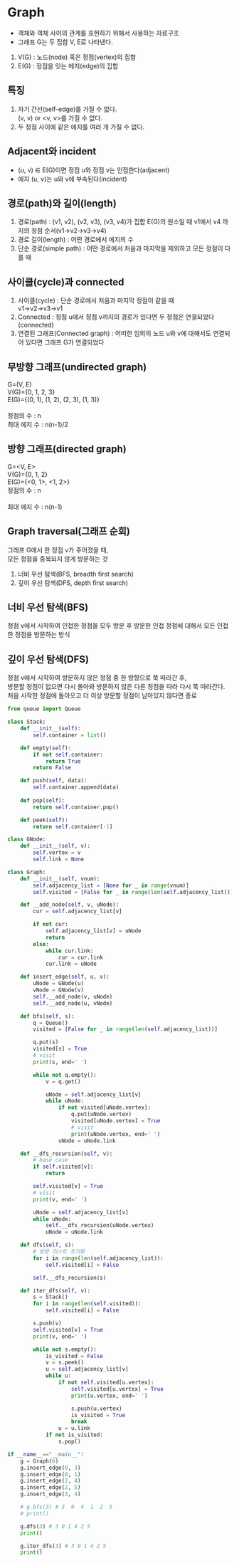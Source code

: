 # Graph
- 객체와 객체 사이의 관계를 표현하기 위해서 사용하는 자료구조
- 그래프 G는 두 집합 V, E로 나타낸다.
1. V(G) : 노드(node) 혹은 정점(vertex)의 집합 <br>
2. E(G) : 정점을 잇는 에지(edge)의 집합

## 특징
1. 자기 간선(self-edge)를 가질 수 없다. <br>
(v, v) or <v, v>를 가질 수 없다.
2. 두 정점 사이에 같은 에지를 여러 개 가질 수 없다.

## Adjacent와 incident
- (u, v) ∈ E(G)이면 정점 u와 정점 v는 인접한다(adjacent)
- 에지 (u, v)는 u와 v에 부속된다(incident)

## 경로(path)와 길이(length)
1. 경로(path)
: (v1, v2), (v2, v3), (v3, v4)가 집합 E(G)의 원소일 때
v1에서 v4 까지의 정점 순서(v1→v2→v3→v4)
2. 경로 길이(length)
: 어떤 경로에서 에지의 수
3. 단순 경로(simple path)
: 어떤 경로에서 처음과 마지막을 제외하고
모든 정점이 다를 때

## 사이클(cycle)과 connected
1. 사이클(cycle) : 단순 경로에서 처음과 마지막 정점이 같을 때<br>
v1→v2→v3→v1
2. Connected : 정점 u에서 정점 v까지의 경로가 있다면 두 정점은 연결되었다(connected)
3. 연결된 그래프(Connected graph) : 어떠한 임의의 노드 u와 v에 대해서도 연결되어 있다면 그래프 G가 연결되었다

## 무방향 그래프(undirected graph)
G=(V, E) <br>
V(G)={0, 1, 2, 3} <br>
E(G)={(0, 1), (1, 2), (2, 3), (1, 3)} <br><br>
정점의 수 : n <br>
최대 에지 수 : n(n-1)/2 <br>

## 방향 그래프(directed graph)
G=<V, E> <br>
V(G)={0, 1, 2} <br>
E(G)={<0, 1>, <1, 2>} <br>
정점의 수 : n <br><br>
최대 에지 수 : n(n-1) <br>

## Graph traversal(그래프 순회)
그래프 G에서 한 정점 v가 주어졌을 때,<br>
모든 정점을 중복되지 않게 방문하는 것
1. 너비 우선 탐색(BFS, breadth first search)
2. 깊이 우선 탐색(DFS, depth first search)

## 너비 우선 탐색(BFS)
정점 v에서 시작하여 인접한 정점을 모두 방문 후 방문한 인접 정점에 대해서 모든 인접한 정점을 방문하는 방식

## 깊이 우선 탐색(DFS)
정점 v에서 시작하여 방문하지 않은 정점 중 한 방향으로 쭉 따라간 후,<br>
방문할 정점이 없으면 다시 돌아와 방문하지 않은 다른 정점을 따라 다시 쭉 따라간다.<br>
처음 시작한 정점에 돌아오고 더 이상 방문할 정점이 남아있지 않다면 종료

```python
from queue import Queue

class Stack:
    def __init__(self):
        self.container = list()

    def empty(self):
        if not self.container:
            return True
        return False

    def push(self, data):
        self.container.append(data)
    
    def pop(self):
        return self.container.pop()

    def peek(self):
        return self.container[-1]

class GNode:
    def __init__(self, v):
        self.vertex = v
        self.link = None

class Graph:
    def __init__(self, vnum):
        self.adjacency_list = [None for _ in range(vnum)]
        self.visited = [False for _ in range(len(self.adjacency_list))]

    def __add_node(self, v, uNode):
        cur = self.adjacency_list[v]

        if not cur:
            self.adjacency_list[v] = uNode
            return
        else:
            while cur.link:
                cur = cur.link
            cur.link = uNode

    def insert_edge(self, u, v):
        uNode = GNode(u)
        vNode = GNode(v)
        self.__add_node(v, uNode)
        self.__add_node(u, vNode)

    def bfs(self, s):
        q = Queue()
        visited = [False for _ in range(len(self.adjacency_list))]

        q.put(s)
        visited[s] = True
        # visit
        print(s, end=' ')

        while not q.empty():
            v = q.get()

            uNode = self.adjacency_list[v]
            while uNode:
                if not visited[uNode.vertex]:
                    q.put(uNode.vertex)
                    visited[uNode.vertex] = True
                    # visit
                    print(uNode.vertex, end=' ')
                uNode = uNode.link

    def __dfs_recursion(self, v):
        # base case
        if self.visited[v]:
            return

        self.visited[v] = True
        # visit
        print(v, end=' ')

        uNode = self.adjacency_list[v]
        while uNode:
            self.__dfs_recursion(uNode.vertex)
            uNode = uNode.link

    def dfs(self, s):
        # 방문 리스트 초기화
        for i in range(len(self.adjacency_list)):
            self.visited[i] = False

        self.__dfs_recursion(s)

    def iter_dfs(self, v):
        s = Stack()
        for i in range(len(self.visited)):
            self.visited[i] = False

        s.push(v)
        self.visited[v] = True
        print(v, end=' ')

        while not s.empty():
            is_visited = False
            v = s.peek()
            u = self.adjacency_list[v]
            while u:
                if not self.visited[u.vertex]:
                    self.visited[u.vertex] = True
                    print(u.vertex, end=' ')

                    s.push(u.vertex)
                    is_visited = True
                    break
                u = u.link
            if not is_visited:
                s.pop()

if __name__=="__main__":
    g = Graph(6)
    g.insert_edge(0, 3)
    g.insert_edge(0, 1)
    g.insert_edge(2, 4)
    g.insert_edge(2, 5)
    g.insert_edge(3, 4)

    # g.bfs(3) # 3  0  4  1  2  5
    # print()

    g.dfs(3) # 3 0 1 4 2 5
    print()

    g.iter_dfs(3) # 3 0 1 4 2 5
    print()
```
